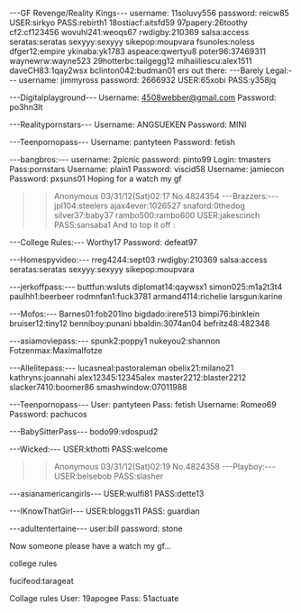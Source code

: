 ---GF Revenge/Reality Kings---
username: 11soluvy556
password: reicw85
USER:sirkyo
PASS:rebirth1
18ostiacf:aitsfd59
97papery:26toothy
cf2:cf123456
wovuhl241:weoqs67
rwdigby:210369
salsa:access
seratas:seratas
sexyyy:sexyyy
sikepop:moupvara
fsunoles:noless
dfger12:empire
ykinaba:yk1783
aspeace:qwertyu8
poter96:37469311
waynewrw:wayne523
29hotterbc:tailgegg12
mihaiiliescu:alex1511
daveCH83:1qay2wsx
bclinton042:budman01
ers out there:
---Barely Legal:---
username: jimmyross
password: 2666932
USER:65xobi
PASS:y358jq

---Digitalplayground---
Username: 4508webber@gmail.com
Password: po3hn3lt

---Realitypornstars---
Username: ANGSUEKEN
Password: MINI

---Teenpornopass---
Username: pantyteen
Password: fetish

---bangbros:---
username: 2picnic
password: pinto99
Login: tmasters
Pass:pornstars
Username: plain1
Password: viscid58
Username: jamiecon
Password: pxsuns01
Hoping for a watch my gf
>>	 Anonymous 03/31/12(Sat)02:17 No.4824354
---Brazzers:---
jpl104:steelers
ajax4ever:1026527
snaford:0thedog
silver37:baby37
rambo500:rambo600
USER:jakescinch
PASS:sansaba1
And to top it off : 

---College Rules:---
Worthy17
Password: defeat97

---Homespyvideo:---
rreg4244:sept03
rwdigby:210369
salsa:access
seratas:seratas
sexyyy:sexyyy
sikepop:moupvara

---jerkoffpass:---
buttfun:wsluts
diplomat14:qaywsx1
simon025:m1a2t3t4
paulhh1:beerbeer
rodmnfan1:fuck3781
armand4114:richelie
larsgun:karine

---Mofos:---
Barnes01:fob201lno
bigdado:irere513
bimpi76:binklein
bruiser12:tiny12
benniboy:punani
bbaldin:3074an04
befritz48:482348

---asiamoviepass:---
spunk2:poppy1
nukeyou2:shannon
Fotzenmax:Maximalfotze

---Allelitepass:---
lucasneal:pastoraleman
obelix21:milano21
kathryns:joannahi
alex12345:12345alex
master2212:blaster2212
slacker7410:boomer86
smashwindow:07011988

---Teenpornopass---
User: pantyteen
Pass: fetish
Username: Romeo69
Password: pachucos

---BabySitterPass---
bodo99:vdospud2

---Wicked:---
USER:kthotti
PASS:welcome
>>	 Anonymous 03/31/12(Sat)02:19 No.4824358
---Playboy:---
USER:belsebob
PASS:slasher

---asianamericangirls---
USER:wulfi81
PASS:dette13

---IKnowThatGirl---
USER:bloggs11
PASS: guardian

---adultentertaine---
user:bill password: stone

Now someone please have a watch my gf...

college rules

fucifeod:tarageat

Collage rules
User: 19apogee
Pass: 51actuate
